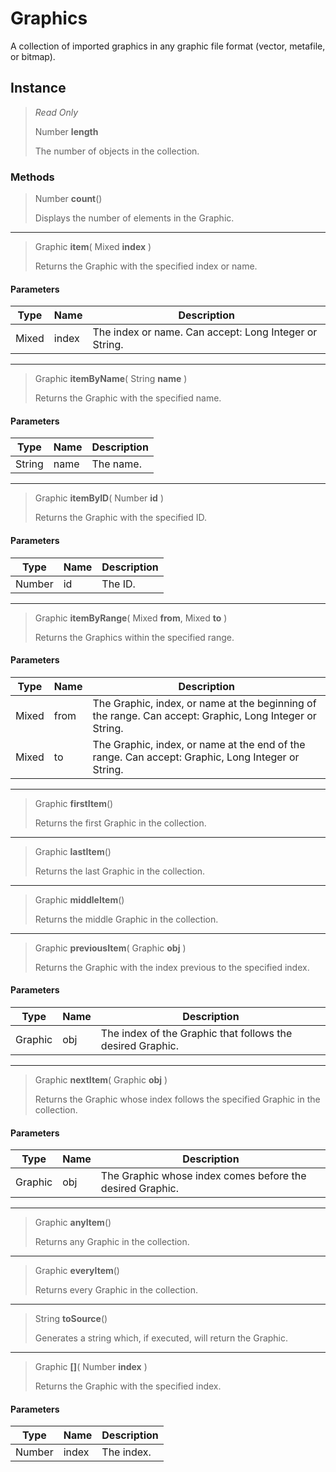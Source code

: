 # Graphics
A collection of imported graphics in any graphic file format (vector, metafile, or bitmap).

## Instance
> *Read Only* 
> 
> Number **length** 
>
> The number of objects in the collection.

### Methods
> Number **count**()
> 
> Displays the number of elements in the Graphic.
*** 
> Graphic **item**( Mixed **index** )
> 
> Returns the Graphic with the specified index or name.
#### Parameters
| Type | Name | Description |
|---|---|---|
| Mixed | index | The index or name. Can accept: Long Integer or String. |

*** 
> Graphic **itemByName**( String **name** )
> 
> Returns the Graphic with the specified name.
#### Parameters
| Type | Name | Description |
|---|---|---|
| String | name | The name. |

*** 
> Graphic **itemByID**( Number **id** )
> 
> Returns the Graphic with the specified ID.
#### Parameters
| Type | Name | Description |
|---|---|---|
| Number | id | The ID. |

*** 
> Graphic **itemByRange**( Mixed **from**, Mixed **to** )
> 
> Returns the Graphics within the specified range.
#### Parameters
| Type | Name | Description |
|---|---|---|
| Mixed | from | The Graphic, index, or name at the beginning of the range. Can accept: Graphic, Long Integer or String. |
| Mixed | to | The Graphic, index, or name at the end of the range. Can accept: Graphic, Long Integer or String. |

*** 
> Graphic **firstItem**()
> 
> Returns the first Graphic in the collection.
*** 
> Graphic **lastItem**()
> 
> Returns the last Graphic in the collection.
*** 
> Graphic **middleItem**()
> 
> Returns the middle Graphic in the collection.
*** 
> Graphic **previousItem**( Graphic **obj** )
> 
> Returns the Graphic with the index previous to the specified index.
#### Parameters
| Type | Name | Description |
|---|---|---|
| Graphic | obj | The index of the Graphic that follows the desired Graphic. |

*** 
> Graphic **nextItem**( Graphic **obj** )
> 
> Returns the Graphic whose index follows the specified Graphic in the collection.
#### Parameters
| Type | Name | Description |
|---|---|---|
| Graphic | obj | The Graphic whose index comes before the desired Graphic. |

*** 
> Graphic **anyItem**()
> 
> Returns any Graphic in the collection.
*** 
> Graphic **everyItem**()
> 
> Returns every Graphic in the collection.
*** 
> String **toSource**()
> 
> Generates a string which, if executed, will return the Graphic.
*** 
> Graphic **[]**( Number **index** )
> 
> Returns the Graphic with the specified index.
#### Parameters
| Type | Name | Description |
|---|---|---|
| Number | index | The index. |


